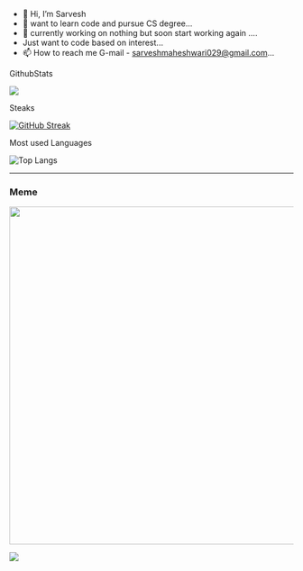 
- 👋 Hi, I’m Sarvesh
- 👀 want to learn code and pursue CS degree...
- 🌱 currently working on nothing but soon start working again ....
- Just want to code based on interest...
- 📫 How to reach me G-mail - sarveshmaheshwari029@gmail.com...
 
 
 
 
 
 GithubStats
 
<img src ="https://github-readme-stats.vercel.app/api?username=Sarveshmaheshwari&&show_icons=true&title_color=ffffff&icon_color=bb2acf&text_color=daf7dc&bg_color=151515">

Steaks

[![GitHub Streak](https://github-readme-streak-stats.herokuapp.com/?user=Sarveshmaheshwari)](https://git.io/streak-stats)

Most used Languages

![Top Langs](https://github-readme-stats.vercel.app/api/top-langs/?username=Sarveshmaheshwari&theme=tokyonight)


_________________________________________________________________________________________________________________________________________________________________________
 ### Meme
 
<img src= "https://random-memer.herokuapp.com/" width="600px"/>

[![](https://visitcount.itsvg.in/api?id=Sarvesh&label=Profile%20Views&pretty=false)](https://visitcount.itsvg.in)



<!---
Sarveshmaheshwari/Sarveshmaheshwari is a ✨ special ✨ repository because its `README.md` (this file) appears on your GitHub profile.
You can click the Preview link to take a look at your changes.
--->
